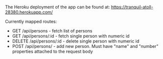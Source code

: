 The Heroku deployment of the app can be found at:
https://tranquil-atoll-28380.herokuapp.com/

Currently mapped routes:
* GET /api/persons - fetch list of persons
* GET /api/persons/:id - fetch single person with numeric id
* DELETE /api/persons/:id - delete single person with numeric id
* POST /api/persons/ - add new person. Must have "name" and "number" properties attached to the request body
